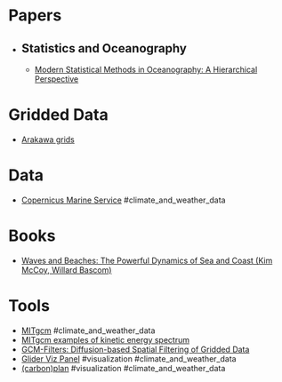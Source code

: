 # Papers
- ## Statistics and Oceanography
	- [Modern Statistical Methods in Oceanography: A Hierarchical Perspective](https://arxiv.org/abs/1312.5904)

# Gridded Data
- [Arakawa grids](https://en.wikipedia.org/wiki/Arakawa_grids)
# Data
- [Copernicus Marine Service](https://marine.copernicus.eu/) #climate_and_weather_data 
# Books
- [Waves and Beaches: The Powerful Dynamics of Sea and Coast (Kim McCoy, Willard Bascom)](https://www.amazon.com/Waves-Beaches-Powerful-Dynamics-Coast/dp/1938340957)
# Tools
- [MITgcm](https://mitgcm.readthedocs.io/en/latest/index.html) #climate_and_weather_data 
- [MITgcm examples of kinetic energy spectrum](https://xrft.readthedocs.io/en/latest/MITgcm_example.html#Isotropic-wavenumber-spectrum)
- [GCM-Filters: Diffusion-based Spatial Filtering of Gridded Data](https://gcm-filters.readthedocs.io/en/latest/index.html)
- [Glider Viz Panel](https://earthcube2021.github.io/ec21_book/notebooks/ec21_balwada_etal/DB_01_Glider_Viz_Panel.html) #visualization #climate_and_weather_data 
- [(carbon)plan](https://ncview-js.staging.carbonplan.org/) #visualization #climate_and_weather_data 